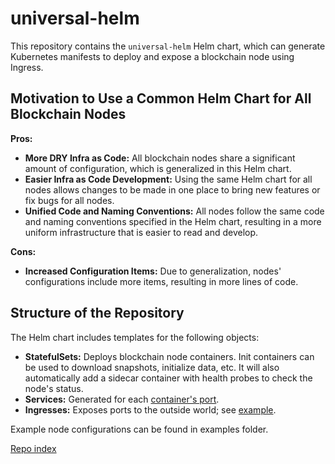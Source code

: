 # universal-helm

This repository contains the `universal-helm` Helm chart, which can generate Kubernetes manifests to deploy and expose a blockchain node using Ingress.

## Motivation to Use a Common Helm Chart for All Blockchain Nodes

**Pros:**
  - **More DRY Infra as Code:** All blockchain nodes share a significant amount of configuration, which is generalized in this Helm chart.
  - **Easier Infra as Code Development:** Using the same Helm chart for all nodes allows changes to be made in one place to bring new features or fix bugs for all nodes.
  - **Unified Code and Naming Conventions:** All nodes follow the same code and naming conventions specified in the Helm chart, resulting in a more uniform infrastructure that is easier to read and develop.

**Cons:**
  - **Increased Configuration Items:** Due to generalization, nodes' configurations include more items, resulting in more lines of code.

## Structure of the Repository

The Helm chart includes templates for the following objects:
  - **StatefulSets:** Deploys blockchain node containers. Init containers can be used to download snapshots, initialize data, etc. It will also automatically add a sidecar container with health probes to check the node's status.
  - **Services:** Generated for each [container's port]().
  - **Ingresses:** Exposes ports to the outside world; see [example]().

Example node configurations can be found in examples folder.

[Repo index](./index.yaml)
